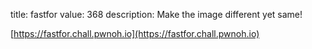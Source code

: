 title: fastfor
value: 368
description: Make the image different yet same!

[https://fastfor.chall.pwnoh.io](https://fastfor.chall.pwnoh.io)